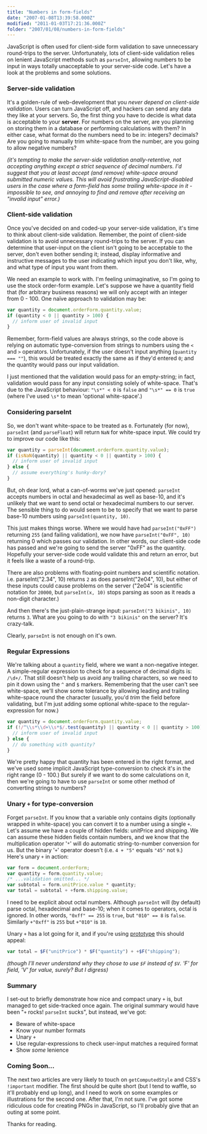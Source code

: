 ```yaml
---
title: "Numbers in form-fields"
date: "2007-01-08T13:39:58.000Z"
modified: "2011-01-03T17:21:36.000Z"
folder: "2007/01/08/numbers-in-form-fields"
---
```


JavaScript is often used for client-side form validation to save unnecessary round-trips to the server. Unfortunately, lots of client-side validation relies on lenient JavaScript methods such as `parseInt`, allowing numbers to be input in ways totally unacceptable to your server-side code. Let's have a look at the problems and some solutions.

### Server-side validation

It's a golden-rule of web-development that you _never depend on client-side validation_. Users can turn JavaScript off, and hackers can send any data they like at your servers. So, the first thing you have to decide is what data is acceptable to your **server**. For numbers on the server, are you planning on storing them in a database or performing calculations with them? In either case, what format do the numbers need to be in: integers? decimals? Are you going to manually trim white-space from the number, are you going to allow negative numbers?

_(it's tempting to make the server-side validation anally-retentive, not accepting anything except a strict sequence of decimal numbers. I'd suggest that you at least accept (and remove) white-space around submitted numeric values. This will avoid frustrating JavaScript-disabled users in the case where a form-field has some trailing white-space in it - impossible to see, and annoying to find and remove after receiving an "invalid input" error.)_

### Client-side validation

Once you've decided on and coded-up your server-side validation, it's time to think about client-side validation. Remember, the point of client-side validation is to avoid unnecessary round-trips to the server. If you can determine that user-input on the client isn't going to be acceptable to the server, don't even bother sending it; instead, display informative and instructive messages to the user indicating which input you don't like, why, and what type of input you want from them.

We need an example to work with. I'm feeling unimaginative, so I'm going to use the stock order-form example. Let's suppose we have a quantity field that (for arbitrary business reasons) we will only accept with an integer from 0 - 100. One naïve approach to validation may be:

```js
var quantity = document.orderForm.quantity.value;
if (quantity < 0 || quantity > 100) {
  // inform user of invalid input
}
```

Remember, form-field values are always strings, so the code above is relying on automatic type-conversion from strings to numbers using the `<` and `>` operators. Unfortunately, if the user doesn't input anything (`quantity === ""`), this would be treated exactly the same as if they'd entered `0`; and the quantity would pass our input validation.

I just mentioned that the validation would pass for an empty-string; in fact, validation would pass for any input consisting solely of white-space. That's due to the JavaScript behaviour: `"\s*" < 0` is `false` and `"\s*" == 0` is `true` (where I've used `\s*` to mean 'optional white-space'.)

### Considering parseInt

So, we don't want white-space to be treated as `0`. Fortunately (for now), `parseInt` (and `parseFloat`) will return `NaN` for white-space input. We could try to improve our code like this:

```js
var quantity = parseInt(document.orderForm.quantity.value);
if (isNaN(quantity) || quantity < 0 || quantity > 100) {
  // inform user of invalid input
} else {
  // assume everything's hunky-dory?
}
```

But, oh dear lord, what a can-of-worms we've just opened: `parseInt` accepts numbers in octal and hexadecimal as well as base-10, and it's unlikely that we want to send octal or hexadecimal numbers to our server. The sensible thing to do would seem to be to specify that we want to parse base-10 numbers using `parseInt(quantity, 10)`.

This just makes things worse. Where we would have had `parseInt("0xFF")` returning `255` (and failing validation), we now have `parseInt("0xFF", 10)` returning 0 which passes our validation. In other words, our client-side code has passed and we're going to send the server "0xFF" as the quantity. Hopefully your server-side code would validate this and return an error, but it feels like a waste of a round-trip.

There are also problems with floating-point numbers and scientific notation. i.e. parseInt("2.34", 10) returns `2` as does parseInt("2e04", 10), but either of these inputs could cause problems on the server ("2e04" is scientific notation for `20000`, but `parseInt(x, 10)` stops parsing as soon as it reads a non-digit character.)

And then there's the just-plain-strange input: `parseInt("3 bikinis", 10)` returns `3`. What are you going to do with `"3 bikinis"` on the server? It's crazy-talk.

Clearly, `parseInt` is not enough on it's own.

### Regular Expressions

We're talking about a `quantity` field, where we want a non-negative integer. A simple-regular expression to check for a sequence of decimal digits is: `/\d+/`. That still doesn't help us avoid any trailing characters, so we need to pin it down using the `^` and `$` markers. Remembering that the user can't see white-space, we'll show some tolerance by allowing leading and trailing white-space round the character (usually, you'd _trim_ the field before validating, but I'm just adding some optional white-space to the regular-expression for now.)

```js
var quantity = document.orderForm.quantity.value;
if (!/^\\s*\\d+\\s*$/.test(quantity) || quantity < 0 || quantity > 100) {
  // inform user of invalid input
} else {
  // do something with quantity?
}
```

We're pretty happy that quantity has been entered in the right format, and we've used some implicit JavaScript type-conversion to check it's in the right range (0 - 100.) But surely if we want to do some calculations on it, then we're going to have to use `parseInt` or some other method of converting strings to numbers?

### Unary `+` for type-conversion

Forget `parseInt`. If you know that a variable only contains digits (optionally wrapped in white-space) you can convert it to a number using a single `+`. Let's assume we have a couple of hidden fields: unitPrice and shipping. We can assume these hidden fields contain numbers, and we know that the multiplication operator '`*`' will do automatic string-to-number conversion for us. But the binary '`+`' operator doesn't (i.e. `4 + "5"` equals `"45"` not `9`.) Here's unary `+` in action:

```js
var form = document.orderForm;
var quantity = form.quantity.value;
/* ...validation omitted... */
var subtotal = form.unitPrice.value * quantity;
var total = subtotal + +form.shipping.value;
```

I need to be explicit about octal numbers. Although `parseInt` will (by default) parse octal, hexadecimal and base-10; when it comes to operators, octal is ignored. In other words, `"0xff" == 255` is `true`, but `"010" == 8` is `false`. Similarly `+"0xff"` is `255` but `+"010"` is `10`.

Unary `+` has a lot going for it, and if you're using [prototype](http://api.prototypejs.org/dom/dollar-F/) this should appeal:

```js
var total = $F("unitPrice") * $F("quantity") + +$F("shipping");
```

_(though I'll never understand why they chose to use `$F` instead of `$V`. 'F' for field, 'V' for value, surely? But I digress)_

### Summary

I set-out to briefly demonstrate how nice and compact unary `+` is, but managed to get side-tracked once again. The original summary would have been "`+` rocks! `parseInt` sucks", but instead, we've got:

- Beware of white-space
- Know your number formats
- Unary `+`
- Use regular-expressions to check user-input matches a required format
- Show _some_ lenience

### Coming Soon...

The next two articles are very likely to touch on `getComputedStyle` and CSS's `!important` modifier. The first should be quite short (but I tend to waffle, so it'll probably end up long), and I need to work on some examples or illustrations for the second one. After that, I'm not sure. I've got some ridiculous code for creating PNGs in JavaScript, so I'll probably give that an outing at some point.

Thanks for reading.
